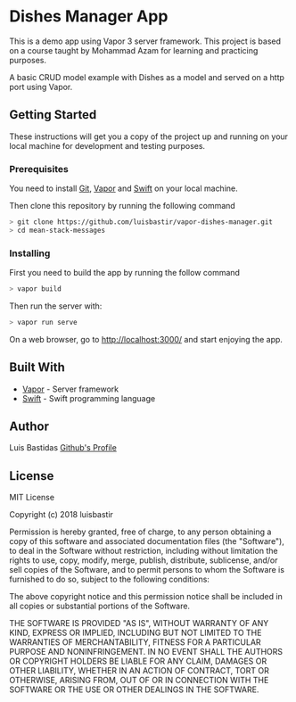 # Dishes Manager App

This is a demo app using Vapor 3 server framework. This project is based on a course taught by Mohammad Azam for learning and practicing purposes.

A basic CRUD model example with Dishes as a model and served on a http port using Vapor.

## Getting Started

These instructions will get you a copy of the project up and running on your local machine for development and testing purposes.

### Prerequisites

You need to install [Git](https://git-scm.com/book/en/v2/Getting-Started-Installing-Git), [Vapor](https://vapor.codes/) and [Swift](https://swift.org/download/#releases) on your local machine.

Then clone this repository by running the following command

```bash
> git clone https://github.com/luisbastir/vapor-dishes-manager.git
> cd mean-stack-messages
```

### Installing

First you need to build the app by running the follow command

```bash
> vapor build
```

Then run the server with:

```bash
> vapor run serve
```

On a web browser, go to [http://localhost:3000/](http://localhost:3000/) and start enjoying the app.

## Built With

* [Vapor](https://vapor.codes/) - Server framework
* [Swift](https://swift.org/) - Swift programming language

## Author

Luis Bastidas
[Github's Profile](https://github.com/luisbastir)

## License

MIT License

Copyright (c) 2018 luisbastir

Permission is hereby granted, free of charge, to any person obtaining a copy
of this software and associated documentation files (the "Software"), to deal
in the Software without restriction, including without limitation the rights
to use, copy, modify, merge, publish, distribute, sublicense, and/or sell
copies of the Software, and to permit persons to whom the Software is
furnished to do so, subject to the following conditions:

The above copyright notice and this permission notice shall be included in all
copies or substantial portions of the Software.

THE SOFTWARE IS PROVIDED "AS IS", WITHOUT WARRANTY OF ANY KIND, EXPRESS OR
IMPLIED, INCLUDING BUT NOT LIMITED TO THE WARRANTIES OF MERCHANTABILITY,
FITNESS FOR A PARTICULAR PURPOSE AND NONINFRINGEMENT. IN NO EVENT SHALL THE
AUTHORS OR COPYRIGHT HOLDERS BE LIABLE FOR ANY CLAIM, DAMAGES OR OTHER
LIABILITY, WHETHER IN AN ACTION OF CONTRACT, TORT OR OTHERWISE, ARISING FROM,
OUT OF OR IN CONNECTION WITH THE SOFTWARE OR THE USE OR OTHER DEALINGS IN THE
SOFTWARE.